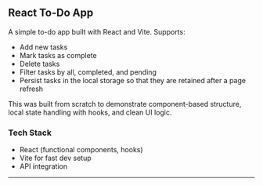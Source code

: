 ## React To-Do App

A simple to-do app built with React and Vite. Supports:

- Add new tasks
- Mark tasks as complete
- Delete tasks
- Filter tasks by all, completed, and pending
- Persist tasks in the local storage so that they are retained after a page refresh


This was built from scratch to demonstrate component-based structure, local state handling with hooks, and clean UI logic.

### Tech Stack

- React (functional components, hooks)
- Vite for fast dev setup
- API integration

---

